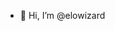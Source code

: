 - 👋 Hi, I’m @elowizard

<!---
elowizard/elowizard is a ✨ special ✨ repository because its `README.md` (this file) appears on your GitHub profile.
You can click the Preview link to take a look at your changes.
--->
